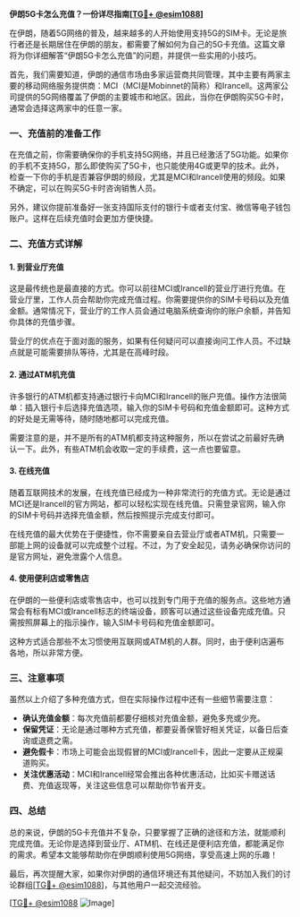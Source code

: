 **伊朗5G卡怎么充值？一份详尽指南[[TG💪+ @esim1088](https://t.me/s/esim1088)]**

在伊朗，随着5G网络的普及，越来越多的人开始使用支持5G的SIM卡。无论是旅行者还是长期居住在伊朗的朋友，都需要了解如何为自己的5G卡充值。这篇文章将为你详细解答“伊朗5G卡怎么充值”的问题，并提供一些实用的小技巧。

首先，我们需要知道，伊朗的通信市场由多家运营商共同管理，其中主要有两家主要的移动网络服务提供商：MCI（MCI是Mobinnet的简称）和Irancell。这两家公司提供的5G网络覆盖了伊朗的主要城市和地区。因此，当你在伊朗购买5G卡时，通常会选择这两家中的任意一家。

### **一、充值前的准备工作**

在充值之前，你需要确保你的手机支持5G网络，并且已经激活了5G功能。如果你的手机不支持5G，那么即使购买了5G卡，也只能使用4G或更早的技术。此外，检查一下你的手机是否兼容伊朗的频段，尤其是MCI和Irancell使用的频段。如果不确定，可以在购买5G卡时咨询销售人员。

另外，建议你提前准备好一张支持国际支付的银行卡或者支付宝、微信等电子钱包账户。这样在后续充值时会更加方便快捷。

### **二、充值方式详解**

#### **1. 到营业厅充值**
这是最传统也是最直接的方式。你可以前往MCI或Irancell的营业厅进行充值。在营业厅里，工作人员会帮助你完成充值过程。你需要提供你的SIM卡号码以及充值金额。通常情况下，营业厅的工作人员会通过电脑系统查询你的账户余额，并告知你具体的充值步骤。

营业厅的优点在于面对面的服务，如果有任何疑问可以直接询问工作人员。不过缺点就是可能需要排队等待，尤其是在高峰时段。

#### **2. 通过ATM机充值**
许多银行的ATM机都支持通过银行卡向MCI和Irancell的账户充值。操作方法很简单：插入银行卡后选择充值选项，输入你的SIM卡号码和充值金额即可。这种方式的好处是无需等待，随时随地都可以完成充值。

需要注意的是，并不是所有的ATM机都支持这种服务，所以在尝试之前最好先确认一下。此外，有些ATM机会收取一定的手续费，这一点也要留意。

#### **3. 在线充值**
随着互联网技术的发展，在线充值已经成为一种非常流行的充值方式。无论是通过MCI还是Irancell的官方网站，都可以轻松实现在线充值。只需登录官网，输入你的SIM卡号码并选择充值金额，然后按照提示完成支付即可。

在线充值的最大优势在于便捷性，你不需要亲自去营业厅或者ATM机，只需要一部能上网的设备就可以完成整个过程。不过，为了安全起见，请务必确保你访问的是官方网址，避免泄露个人信息。

#### **4. 使用便利店或零售店**
在伊朗的一些便利店或零售店中，也可以找到专门用于充值的服务点。这些地方通常会有标有MCI或Irancell标志的终端设备，顾客可以通过这些设备完成充值。只需按照屏幕上的指示操作，输入SIM卡号码和充值金额即可。

这种方式适合那些不太习惯使用互联网或ATM机的人群。同时，由于便利店遍布各地，所以非常方便。

### **三、注意事项**

虽然以上介绍了多种充值方式，但在实际操作过程中还有一些细节需要注意：

- **确认充值金额**：每次充值前都要仔细核对充值金额，避免多充或少充。
- **保留凭证**：无论是通过哪种方式充值，都要妥善保管好相关凭证，以备日后查询或退费之需。
- **避免假卡**：市场上可能会出现假冒的MCI或Irancell卡，因此一定要从正规渠道购买。
- **关注优惠活动**：MCI和Irancell经常会推出各种优惠活动，比如买卡赠送话费、充值返现等，关注这些信息可以帮助你节省开支。

### **四、总结**

总的来说，伊朗的5G卡充值并不复杂，只要掌握了正确的途径和方法，就能顺利完成充值。无论你是选择到营业厅、ATM机、在线还是便利店充值，都能满足你的需求。希望本文能够帮助你在伊朗顺利使用5G网络，享受高速上网的乐趣！

最后，再次提醒大家，如果你对伊朗的通信环境还有其他疑问，不妨加入我们的讨论群组[[TG💪+ @esim1088](https://t.me/s/esim1088)]，与其他用户一起交流经验。

[[TG💪+ @esim1088](https://t.me/s/esim1088) ![Image](https://i.postimg.cc/4NQfJmqS/Snipaste-2025-05-13-00-14-12.png)]